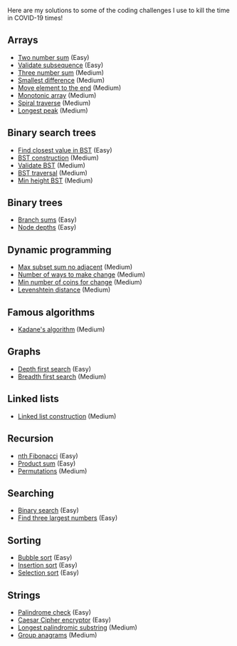 Here are my solutions to some of the coding challenges I use to kill the time in COVID-19 times!

## Arrays

- [Two number sum](./two_number_sum.py) (Easy)
- [Validate subsequence](./validate_susbequence.py) (Easy)
- [Three number sum](./three_number_sum.py) (Medium)
- [Smallest difference](./smallest_difference.py) (Medium)
- [Move element to the end](./move_element_to_the_end.py) (Medium)
- [Monotonic array](./monotonic_array.py) (Medium)
- [Spiral traverse](./spiral_traverse.py) (Medium)
- [Longest peak](./longest_peak.py) (Medium)

## Binary search trees

- [Find closest value in BST](./find_closest_value_in_bst.py) (Easy)
- [BST construction](./bst_construction.py) (Medium)
- [Validate BST](./validate_bst.py) (Medium)
- [BST traversal](./bst_traversal.py) (Medium)
- [Min height BST](./min_height_bst.py) (Medium)

## Binary trees

- [Branch sums](./branch_sums.py) (Easy)
- [Node depths](./node_depths.py) (Easy)

## Dynamic programming

- [Max subset sum no adjacent](./max_subset_sum_no_adjacent.py) (Medium)
- [Number of ways to make change](./number_of_ways_to_make_change.py) (Medium)
- [Min number of coins for change](./min_number_of_coins_for_change.py) (Medium)
- [Levenshtein distance](./levenshtein_distance.py) (Medium)

## Famous algorithms

- [Kadane's algorithm](./kadanes_algorithm.py) (Medium)

## Graphs

- [Depth first search](./depth_first_search.py) (Easy)
- [Breadth first search](./breadth_first_search.py) (Medium)

## Linked lists

- [Linked list construction](./linked_list_construction.py) (Medium)

## Recursion

- [nth Fibonacci](./nth_fibonacci.py) (Easy)
- [Product sum](./product_sum.py) (Easy)
- [Permutations](./permutations.py) (Medium)

## Searching

- [Binary search](./binary_search.py) (Easy)
- [Find three largest numbers](./find_three_largest_numbers.py) (Easy)

## Sorting

- [Bubble sort](./bubble_sort.py) (Easy)
- [Insertion sort](./insertion_sort.py) (Easy)
- [Selection sort](./selection_sort.py) (Easy)

## Strings

- [Palindrome check](./palindrome_check.py) (Easy)
- [Caesar Cipher encryptor](./caesar_cipher_encryptor.py) (Easy)
- [Longest palindromic substring](./longest_palindromic_substring.py) (Medium)
- [Group anagrams](./group_anagrams.py) (Medium)

